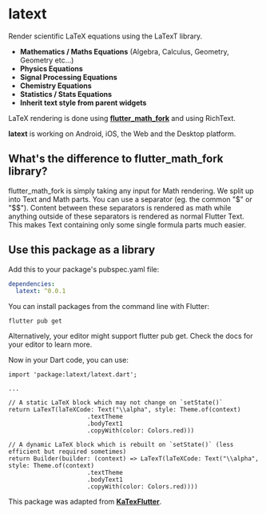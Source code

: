 # latext

Render scientific LaTeX equations using the LaTexT library.

- **Mathematics / Maths Equations** (Algebra, Calculus, Geometry, Geometry etc...)
- **Physics Equations**
- **Signal Processing Equations**
- **Chemistry Equations**
- **Statistics / Stats Equations**
- **Inherit text style from parent widgets**

LaTeX rendering is done using **[flutter_math_fork](https://pub.dev/packages/flutter_math_fork)** and using RichText.

**latext** is working on Android, iOS, the Web and the Desktop platform.


## What's the difference to flutter_math_fork library?

flutter_math_fork is simply taking any input for Math rendering.
We split up into Text and Math parts. You can use a separator (eg. the common "$" or "$$").
Content between these separators is rendered as math while anything outside of these separators
is rendered as normal Flutter Text. This makes Text containing only some single formula parts much easier.

## Use this package as a library

Add this to your package's pubspec.yaml file:

```yaml
dependencies:
  latext: ^0.0.1
```
You can install packages from the command line with Flutter:

```shell
flutter pub get
```
Alternatively, your editor might support flutter pub get. Check the docs for your editor to learn more.

Now in your Dart code, you can use:

```
import 'package:latext/latext.dart';

...

// A static LaTeX block which may not change on `setState()`
return LaTexT(laTeXCode: Text("\\alpha", style: Theme.of(context)
                      .textTheme
                      .bodyText1
                      .copyWith(color: Colors.red)))

// A dynamic LaTeX block which is rebuilt on `setState()` (less efficient but required sometimes)
return Builder(builder: (context) => LaTexT(laTeXCode: Text("\\alpha", style: Theme.of(context)
                      .textTheme
                      .bodyText1
                      .copyWith(color: Colors.red))))
```



This package was adapted from **[KaTexFlutter](https://gitlab.com/testapp-system/katex_flutter)**.
